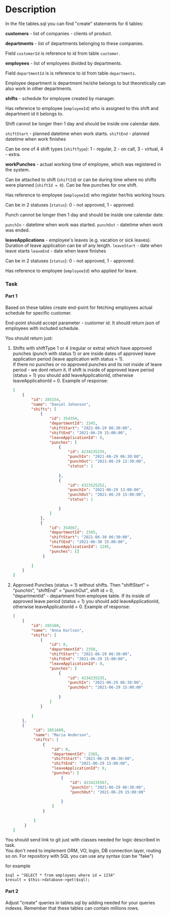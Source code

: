 # Description

In the file tables.sql you can find "create" statements for 6 tables:

**customers** - list of companies - clients of product.

**departments** - list of departments belonging to these companies. 

Field `customerId` is reference to id from table `customer`.

**employees** - list of employees divided by departments. 

Field `departmentId` is is reference to id from table `departments`. 

Employee department is department he/she belongs to but theoretically can also work in other departments.   

**shifts** - schedule for employee created by manager. 
 
 Has reference to employee (`employeeId`) who is assigned to this shift and department id it belongs to.
 
 Shift cannot be longer then 1 day and should be inside one calendar date. 
 
 `shiftStart` - planned datetime when work starts.
 `shiftEnd` - planned datetime when work finishes
 
 Can be one of 4 shift types (`shiftType`): 1 - regular, 2 - on call, 3 - virtual, 4 - extra.
 
**workPunches** - actual working time of employee, which was registered in the system. 

Can be attached to shift (`shiftId`) 
or can be during time where no shifts were planned (`shiftId = 0`). 
Can be few punches for one shift.

 Has reference to employee (`employeeId`)  who register her/his working hours. 
 
 Can be in 2 statuses (`status`):  0 - not approved, 1 - approved. 
 
Punch cannot be longer then 1 day and should be inside one calendar date. 
  
 `punchIn` - datetime when work was started.
 `punchOut` - datetime when work was ended. 
 
**leaveApplications** - employee's leaves (e.g. vacation or sick leaves).
Duration of leave application can be of any length. 
`leaveStart` - date when leave starts
`leaveEnd` -  date when leave finishes

Can be in 2 statuses (`status`):  0 - not approved, 1 - approved. 

Has reference to employee (`employeeId`) who applied for leave.


### Task

#### Part 1
Based on these tables create end-point for fetching employees  actual schedule for specific customer. 

End-point should accept parameter - customer id. 
It should return json of employees with included schedule. 

You should return just: 

1. Shifts with shiftType 1 or 4 (regular or extra) which have approved punches 
(punch with status 1) or are inside dates of approved leave application period  (leave application with status = 1).  
If there no punches or no approved punches and its not inside of leave period - we dont return it. 
If shift is inside of approved leave period (status = 1) you should add leaveApplicationId, otherwise leaveApplicationId = 0.
    Example of response:
    ```json
    [
        {
            "id": 285154,
            "name": "Daniel Johanson",
            "shifts": [
                {
                    "id": 354354,
                    "departmentId": 2345,
                    "shiftStart": "2021-06-29 06:30:00",
                    "shiftEnd": "2021-06-29 15:00:00",
                    "leaveApplicationId": 0,
                    "punches": [
                        {
                            "id": 4234235235,
                            "punchIn": "2021-06-29 06:30:00",                  
                            "punchOut": "2021-06-29 12:30:00",                  
                            "status": 1                  
                            
                        },
                        {
                            "id": 4323525252,
                            "punchIn": "2021-06-29 13:00:00",                  
                            "punchOut": "2021-06-29 15:00:00",                  
                            "status": 1                      
    
                        }
                    ]
                },
                {
                    "id": 354567,
                    "departmentId": 2345,
                    "shiftStart": "2021-06-30 06:30:00",
                    "shiftEnd": "2021-06-30 15:00:00",
                    "leaveApplicationId": 1245,
                    "punches": []
                 }
             
            ]
        }
    ]
    ```
2. Approved Punches (status = 1) without shifts. 
Then "shiftStart" = "punchIn", "shiftEnd" = "punchOut", shift id = 0,  
"departmentId" - department from employee table.
If its inside of approved leave period (status = 1) you should add leaveApplicationId, otherwise leaveApplicationId = 0.
    Example of response:
    ```json
    [
        {
            "id": 285160,
            "name": "Anna Karlson",
            "shifts": [
                {
                    "id": 0,
                    "departmentId": 2350,
                    "shiftStart": "2021-06-29 06:30:00",
                    "shiftEnd": "2021-06-29 15:00:00",
                    "leaveApplicationId": 0,
                    "punches": [
                        {
                            "id": 4234235235,
                            "punchIn": "2021-06-29 06:30:00",                  
                            "punchOut": "2021-06-29 15:00:00"                  
                            
                        }
                    ]
                }
             
            ]
        },
        {
             "id": 2851689,
             "name": "Maria Anderson",
             "shifts": [
                 {
                     "id": 0,
                     "departmentId": 2365,
                     "shiftStart": "2021-06-29 06:30:00",
                     "shiftEnd": "2021-06-29 15:00:00",
                     "leaveApplicationId": 0,
                     "punches": [
                         {
                             "id": 4234235567,
                             "punchIn": "2021-06-29 06:30:00",                  
                             "punchOut": "2021-06-29 15:00:00"                  
                             
                         }
                     ]
                 }
              
             ]
         }
    ]
    ```
    
You should send link to git just with classes needed for logic described in task.     
You don't need to implement ORM, VO, login, DB connection layer, routing so on. 
For repository with SQL you can use any syntax (can be "fake")

for example 
```
$sql = "SELECT * from employees where id = 1234"
$result = $this->database->get($sql);
```

#### Part 2
Adjust "create" queries in tables.sql by adding needed for your queries indexes. 
Remember that these tables can contain millions rows. 